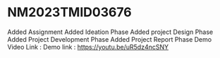 # NM2023TMID03676
Added Assignment
Added Ideation Phase 
Added project Design Phase
Added Project Development Phase
Added Project Report Phase
Demo Video Link :
Demo link : https://youtu.be/uR5dz4ncSNY

